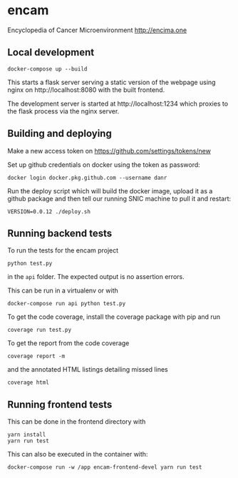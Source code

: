 # encam

Encyclopedia of Cancer Microenvironment http://encima.one

## Local development

```
docker-compose up --build
```

This starts a flask server serving a static version of the webpage using nginx
on http://localhost:8080 with the built frontend.

The development server is started at http://localhost:1234 which proxies to the
flask process via the nginx server.

## Building and deploying

Make a new access token on https://github.com/settings/tokens/new

Set up github credentials on docker using the token as password:

```
docker login docker.pkg.github.com --username danr
```

Run the deploy script which will build the docker image, upload it as a
github package and then tell our running SNIC machine to pull it and restart:

```
VERSION=0.0.12 ./deploy.sh
```

## Running backend tests

To run the tests for the encam project
```
python test.py
```
in the `api` folder. The expected output is no assertion errors.

This can be run in a virtualenv or with
```
docker-compose run api python test.py
```

To get the code coverage, install the coverage package with pip and run
```
coverage run test.py
```
To get the report from the code coverage
```
coverage report -m
```
and the annotated HTML listings detailing missed lines
```
coverage html
```

## Running frontend tests

This can be done in the frontend directory with

```
yarn install
yarn run test
```

This can also be executed in the container with:

```
docker-compose run -w /app encam-frontend-devel yarn run test
```
